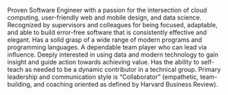 Proven Software Engineer with a passion for the intersection of cloud computing, user-friendly web and mobile design, and data science. Recognized by supervisors and colleagues for being focused, adaptable, and able to build error-free software that is consistently effective and elegant. Has a solid grasp of a wide range of modern programs and programming languages. A dependable team player who can lead via influence. Deeply interested in using data and modern technology to gain insight and guide action towards achieving value. Has the ability to self-teach as needed to be a dynamic contributor in a technical group. Primary leadership and communication style is “Collaborator” (empathetic, team-building, and coaching oriented as defined by Harvard Business Review).

